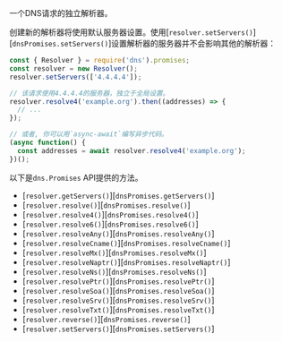 <!-- YAML
added: v10.6.0
-->

一个DNS请求的独立解析器。

创建新的解析器将使用默认服务器设置。使用[`resolver.setServers()`][`dnsPromises.setServers()`]设置解析器的服务器并不会影响其他的解析器：
```js
const { Resolver } = require('dns').promises;
const resolver = new Resolver();
resolver.setServers(['4.4.4.4']);

// 该请求使用4.4.4.4的服务器，独立于全局设置。
resolver.resolve4('example.org').then((addresses) => {
  // ...
});

// 或者, 你可以用`async-await`编写异步代码。
(async function() {
  const addresses = await resolver.resolve4('example.org');
})();
```

以下是`dns.Promises` API提供的方法。

* [`resolver.getServers()`][`dnsPromises.getServers()`]
* [`resolver.resolve()`][`dnsPromises.resolve()`]
* [`resolver.resolve4()`][`dnsPromises.resolve4()`]
* [`resolver.resolve6()`][`dnsPromises.resolve6()`]
* [`resolver.resolveAny()`][`dnsPromises.resolveAny()`]
* [`resolver.resolveCname()`][`dnsPromises.resolveCname()`]
* [`resolver.resolveMx()`][`dnsPromises.resolveMx()`]
* [`resolver.resolveNaptr()`][`dnsPromises.resolveNaptr()`]
* [`resolver.resolveNs()`][`dnsPromises.resolveNs()`]
* [`resolver.resolvePtr()`][`dnsPromises.resolvePtr()`]
* [`resolver.resolveSoa()`][`dnsPromises.resolveSoa()`]
* [`resolver.resolveSrv()`][`dnsPromises.resolveSrv()`]
* [`resolver.resolveTxt()`][`dnsPromises.resolveTxt()`]
* [`resolver.reverse()`][`dnsPromises.reverse()`]
* [`resolver.setServers()`][`dnsPromises.setServers()`]

